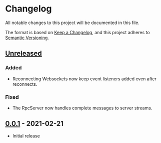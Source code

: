 # Changelog

All notable changes to this project will be documented in this file.

The format is based on [Keep a Changelog](https://keepachangelog.com/en/1.0.0/),
and this project adheres to [Semantic Versioning](https://semver.org/spec/v2.0.0.html).

## [Unreleased]

### Added 

- Reconnecting Websockets now keep event listeners added even after reconnects.

### Fixed

- The RpcServer now handles complete messages to server streams.

## [0.0.1] - 2021-02-21

- Initial release

[unreleased]: https://github.com/olivierlacan/keep-a-changelog/compare/v0.0.1...HEAD
[0.0.1]: https://github.com/codesphere/codesphere-monorepo/releases/tag/v0.0.1